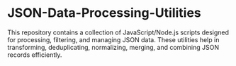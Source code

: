 # JSON-Data-Processing-Utilities
This repository contains a collection of JavaScript/Node.js scripts designed for processing, filtering, and managing JSON data. These utilities help in transforming, deduplicating, normalizing, merging, and combining JSON records efficiently.
